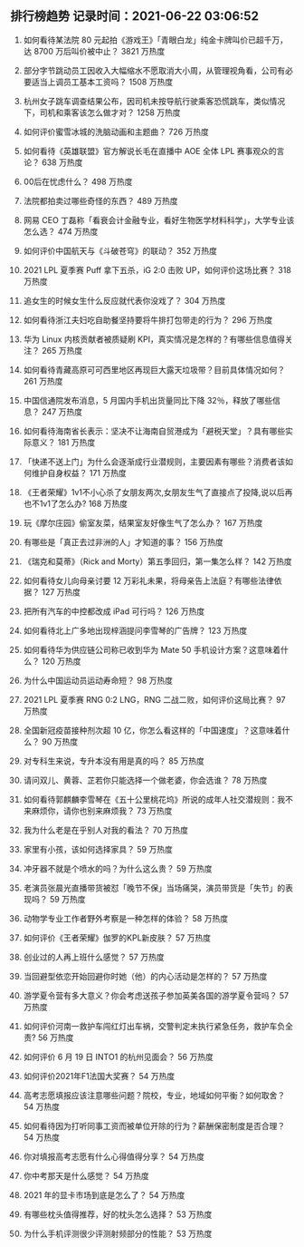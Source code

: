 
## 排行榜趋势 记录时间：2021-06-22 03:06:52
  
  1. 如何看待某法院 80 元起拍《游戏王》「青眼白龙」纯金卡牌叫价已超千万，达 8700 万后叫价被中止？ 3821 万热度
    
  2. 部分字节跳动员工因收入大幅缩水不愿取消大小周，从管理视角看，公司有必要适当上调员工基本工资吗？ 1508 万热度
    
  3. 杭州女子跳车调查结果公布，因司机未按导航行驶乘客恐慌跳车，类似情况下，司机和乘客该怎么做才对？ 1258 万热度
    
  4. 如何评价蜜雪冰城的洗脑动画和主题曲？ 726 万热度
    
  5. 如何看待《英雄联盟》官方解说长毛在直播中 AOE 全体 LPL 赛事观众的言论？ 638 万热度
    
  6. 00后在忧虑什么？ 498 万热度
    
  7. 法院都拍卖过哪些奇怪的东西？ 489 万热度
    
  8. 网易 CEO 丁磊称「看衰会计金融专业，看好生物医学材料科学」，大学专业该怎么选？ 474 万热度
    
  9. 如何评价中国航天与《斗破苍穹》的联动？ 352 万热度
    
  10. 2021 LPL 夏季赛 Puff 拿下五杀，iG 2:0 击败 UP，如何评价这场比赛？ 318 万热度
    
  11. 追女生的时候女生什么反应就代表你没戏了？ 304 万热度
    
  12. 如何看待浙江夫妇吃自助餐坚持要将牛排打包带走的行为？ 296 万热度
    
  13. 华为 Linux 内核贡献者被质疑刷 KPI，真实情况是怎样的？有哪些信息值得关注？ 265 万热度
    
  14. 如何看待青藏高原可可西里地区再现巨大露天垃圾带？目前具体情况如何？ 261 万热度
    
  15. 中国信通院发布消息，5 月国内手机出货量同比下降 32％，释放了哪些信息？ 247 万热度
    
  16. 如何看待海南省长表示：坚决不让海南自贸港成为「避税天堂」？具有哪些实际意义？ 181 万热度
    
  17. 「快递不送上门」为什么会逐渐成行业潜规则，主要因素有哪些？消费者该如何维护自身权益？ 171 万热度
    
  18. 《王者荣耀》1v1不小心杀了女朋友两次,女朋友生气了直接点了投降,说以后再也不1v1了怎么办? 168 万热度
    
  19. 玩《摩尔庄园》偷室友菜，结果室友好像生气了怎么办？ 167 万热度
    
  20. 有哪些是「真正去过非洲的人」才知道的事？ 156 万热度
    
  21. 《瑞克和莫蒂》（Rick and Morty）第五季回归，第一集怎么样？ 142 万热度
    
  22. 如何看待女儿向母亲讨要 12 万彩礼未果，将母亲告上法庭？有哪些法律依据？ 127 万热度
    
  23. 把所有汽车的中控都改成 iPad 可行吗？ 126 万热度
    
  24. 如何看待北上广多地出现梓涵提问李雪琴的广告牌？ 123 万热度
    
  25. 如何看待华为供应链公司称已收到华为 Mate 50 手机设计方案？这意味着什么？ 120 万热度
    
  26. 为什么中国运动员运动寿命短？ 98 万热度
    
  27. 2021 LPL 夏季赛 RNG 0:2 LNG，RNG 二战二败，如何评价这局比赛？ 97 万热度
    
  28. 全国新冠疫苗接种剂次超 10 亿，你怎么看这样的「中国速度」？这意味着什么？ 90 万热度
    
  29. 对专科生来说，专升本没有用是真的吗？ 85 万热度
    
  30. 请问双儿、黄蓉、芷若你只能选择一个做老婆，你会选谁？ 78 万热度
    
  31. 如何看待郭麒麟李雪琴在《五十公里桃花坞》所说的成年人社交潜规则：我不来麻烦你，请你也别来麻烦我？ 73 万热度
    
  32. 我为什么老是在乎别人对我的看法？ 70 万热度
    
  33. 家里有小孩，该如何选择家具？ 59 万热度
    
  34. 冲牙器不就是个喷水的吗？为什么这么贵？ 59 万热度
    
  35. 老演员张晨光直播带货被怼「晚节不保」当场痛哭，演员带货是「失节」的表现吗？ 59 万热度
    
  36. 动物学专业工作者野外考察是一种怎样的体验？ 58 万热度
    
  37. 如何评价《王者荣耀》伽罗的KPL新皮肤？ 57 万热度
    
  38. 创业过的人再上班什么感觉？ 57 万热度
    
  39. 当回避型依恋开始回避你时她（他）的内心活动是怎样的？ 57 万热度
    
  40. 游学夏令营有多大意义？你会考虑送孩子参加英美各国的游学夏令营吗？ 57 万热度
    
  41. 如何评价河南一救护车闯红灯出车祸，交警判定未执行紧急任务，救护车负全责? 56 万热度
    
  42. 如何评价 6 月 19 日 INTO1 的杭州见面会？ 56 万热度
    
  43. 如何评价2021年F1法国大奖赛？ 54 万热度
    
  44. 高考志愿填报应该注意哪些问题？院校，专业，地域如何平衡？如何取舍？ 54 万热度
    
  45. 如何看待因为打听同事工资而被单位开除的行为？薪酬保密制度是否合理？ 54 万热度
    
  46. 你对填报高考志愿有什么心得值得分享？ 54 万热度
    
  47. 你中考那天是什么感觉？ 54 万热度
    
  48. 2021 年的显卡市场到底是怎么了？ 54 万热度
    
  49. 有哪些枕头值得推荐，好的枕头怎么选择？ 53 万热度
    
  50. 为什么手机评测很少评测射频部分的性能？ 53 万热度
    